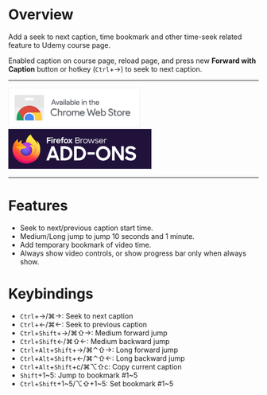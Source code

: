 # Overview

Add a seek to next caption, time bookmark and other time-seek related feature to Udemy course page.

Enabled caption on course page, reload page, and press new **Forward with Caption** button or hotkey (`Ctrl`+→) to seek to next caption.

---

[<img src="other/chrome-web-store-badge.png" alt="for Chrome" height="80px">](https://chrome.google.com/webstore/detail/udemy-seeks/gdekabefnhhpnianhbcokcngmjhjnoel)
[<img src="other/firefox-addon-badge.png" alt="for Chrome" height="80px">](https://addons.mozilla.org/firefox/addon/udemy-seeks)

---

# Features

- Seek to next/previous caption start time.
- Medium/Long jump to jump 10 seconds and 1 minute.
- Add temporary bookmark of video time.
- Always show video controls, or show progress bar only when always show.

# Keybindings

- `Ctrl`+→/⌘→: Seek to next caption
- `Ctrl`+←/⌘←: Seek to previous caption
- `Ctrl`+`Shift`+→/⌘⇧→: Medium forward jump
- `Ctrl`+`Shift`←/⌘⇧←: Medium backward jump
- `Ctrl`+`Alt`+`Shift`+→/⌘⌃⇧→: Long forward jump
- `Ctrl`+`Alt`+`Shift`+←/⌘⌃⇧←: Long backward jump
- `Ctrl`+`Alt`+`Shift`+c/⌘⌥⇧c: Copy current caption
- `Shift`+1~5: Jump to bookmark #1~5
- `Ctrl`+`Shift`+1~5/⌥⇧+1~5: Set bookmark #1~5

